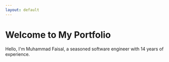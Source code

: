 ```yaml
---
layout: default
---
```


# Welcome to My Portfolio

Hello, I'm Muhammad Faisal, a seasoned software engineer with 14 years of experience.
